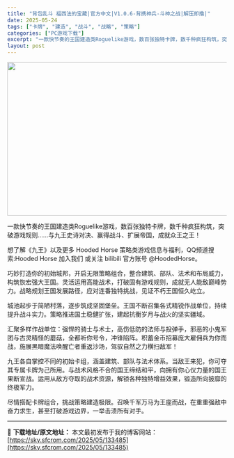 ```yaml
---
title: "背包乱斗 福西法的宝藏|官方中文|V1.0.6-背携神兵-斗神之战|解压即撸|"
date: 2025-05-24
tags: ["卡牌", "建造", "战斗", "战略", "策略"]
categories: ["PC游戏下载"]
excerpt: "一款快节奏的王国建造类Roguelike游戏，数百张独特卡牌，数千种疯狂构筑，突破游戏规则……与九王史诗对决、赢得战斗、扩展帝国，成就众王之王！ 想了解《九王》以及更多 Hooded Horse 策略类游戏信息与福利，QQ频道搜索:Hooded Horse 加入我们 或关注 bilibili 官方账&hellip;"
layout: post
---
```


<img class="aligncenter size-full wp-image-142398" src="https://sky.sfcrom.com/wp-content/uploads/2025/05/2025072608441040.webp" alt="" width="616" height="353" />

一款快节奏的王国建造类Roguelike游戏，数百张独特卡牌，数千种疯狂构筑，突破游戏规则……与九王史诗对决、赢得战斗、扩展帝国，成就众王之王！

想了解《九王》以及更多 Hooded Horse 策略类游戏信息与福利，QQ频道搜索:Hooded Horse 加入我们 或关注 bilibili 官方账号 @HoodedHorse。

巧妙打造你的初始城邦，开启无限策略组合，整合建筑、部队、法术和布局威力，构筑恢宏强大王国。灵活运用高能战术，打破固有游戏规则，成就无人能敌巅峰势力。战略规划王国发展路径，应对连番独特挑战，见证不朽王国恒久屹立。

城池起步于简陋村落，逐步筑成坚固堡垒。王国不断召集各式精锐作战单位，持续提升战斗实力。策略推进国土稳健扩张，建起抗衡岁月与战火的坚实疆域。

汇聚多样作战单位：强悍的骑士与术士，高伤低防的法师与投弹手，邪恶的小鬼军团与古灵精怪的蘑菇，全都听你号令，冲锋陷阵。积蓄金币招募庞大雇佣兵为你而战，施展黑暗魔法唤醒亡者重返沙场，驾驭自然之力横扫敌军！

九王各自掌控不同的初始卡组，涵盖建筑、部队与法术体系。当敌王来犯，你可夺其专属卡牌为己所用。与战术风格不合的国王缔结和平，向拥有你心仪力量的国王果断宣战。运用从敌方夺取的战术资源，解锁各种独特增益效果，锻造所向披靡的终极军力。

尽情搭配卡牌组合，挑战策略建造极限。召唤千军万马为王座而战，在重重强敌中奋力求生，甚至打破游戏边界，一举击溃所有对手。

---
📖 **下载地址/原文地址：** 本文最初发布于我的博客网站：[https://sky.sfcrom.com/2025/05/133485](https://sky.sfcrom.com/2025/05/133485)
